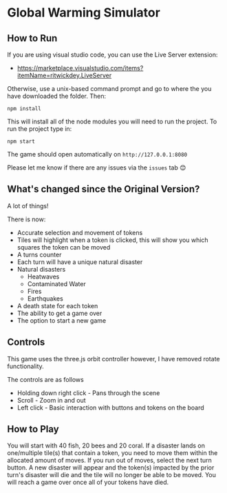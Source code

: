 # Global Warming Simulator

## How to Run

If you are using visual studio code, you can use the Live Server extension:
* https://marketplace.visualstudio.com/items?itemName=ritwickdey.LiveServer

Otherwise, use a unix-based command prompt and go to where the you have downloaded the folder. Then:

```
npm install
```

This will install all of the node modules you will need to run the project. To run the project type in:

```
npm start 
```

The game should open automatically on  `http://127.0.0.1:8080`


Please let me know if there are any issues via the `issues` tab :blush:

## What's changed since the Original Version?

A lot of things! 

There is now: 
* Accurate selection and movement of tokens
* Tiles will highlight when a token is clicked, this will show you which squares the token can be moved
* A turns counter
* Each turn will have a unique natural disaster
* Natural disasters
    * Heatwaves
    * Contaminated Water
    * Fires
    * Earthquakes
* A death state for each token
* The ability to get a game over
* The option to start a new game

## Controls
This game uses the three.js orbit controller however, I have removed rotate functionality.

The controls are as follows

* Holding down right click - Pans through the scene 
* Scroll - Zoom in and out 
* Left click - Basic interaction with buttons and tokens on the board

## How to Play

You will start with 40 fish, 20 bees and 20 coral. If a disaster lands on one/multiple tile(s) that contain a token, you need to move them within the allocated amount of moves. If you run out of moves, select the next turn button. A new disaster will appear and the token(s) impacted by the prior turn's disaster will die and the tile will no longer be able to be moved. You will reach a game over once all of your tokens have died. 